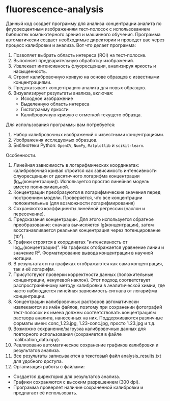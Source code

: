 # fluorescence-analysis
Данный код создает программу для анализа концентрации аналита по флуоресцентным изображениям тест-полосок с использованием библиотек компьютерного зрения и машинного обучения. Программа автоматически создаст необходимые директории и проведет вас через процесс калибровки и анализа.
Вот что делает программа:
1. Позволяет выбрать область интереса (ROI) на тест-полоске.
2. Выполняет предварительную обработку изображений.
3. Извлекает интенсивность флуоресценции, анализируя яркость и насыщенность.
4. Строит калибровочную кривую на основе образцов с известными концентрациями.
5. Предсказывает концентрацию аналита для новых образцов.
6. Визуализирует результаты анализа, включая:
   - Исходное изображение
   - Выделенную область интереса
   - Гистограмму яркости
   - Калибровочную кривую с отметкой текущего образца.

Для использования программы вам потребуется:
1. Набор калибровочных изображений с известными концентрациями.
2. Изображения исследуемых образцов.
3. Библиотеки Python: `OpenCV`, `NumPy`, `Matplotlib` и `scikit-learn`.

Особенности.
1. Линейная зависимость в логарифмических координатах: калибровочная кривая строится как зависимость интенсивности флуоресценции от десятичного логарифма концентрации (lg₁₀(концентрации)). Используется простая линейная модель вместо полиномиальной.
2. Концентрации преобразуются в логарифмические значения перед построением модели. Проверяется, что все концентрации положительные (для возможности логарифмирования)
3. Сохраняются коэффициенты линейной регрессии (наклон и пересечение).
4. Предсказания концентрации. Для этого используется обратное преобразование: сначала вычисляется lg(концентрации), затем восстанавливается реальная концентрация через потенцирование ($10^x$).
5. Графики строятся в координатах "интенсивность от log₁₀(концентрации)". На графиках отображается уравнение линии и значение R². Форматирование вывода концентрации в научной нотации.
5. В результатах и на графиках отображаются как сама концентрация, так и её логарифм.
6. Присутствуют проверки корректности данных (положительные концентрации, ненулевой наклон). Этот подход соответствует распространённому методу калибровки в аналитической химии, где часто наблюдается линейная зависимость сигнала от логарифма концентрации.
7. Концентрации калибровочных растворов автоматически извлекаются из имён файлов, поэтому при сохранении фотографий тест-полосок их имена должны соответствовать концентрациям раствора аналита, нанесенных на них. Поддерживаются различные форматы имен: conc_1.23.jpg, 1.23-conc.jpg, просто 1.23.jpg и т.д.
8. Возможно сохранение/загрузка калибровочных данных для повторного использования (сохраняется в файле `calibration_data.npy).
9. Реализовано автоматическое сохранение графиков калибровки и результатов анализа.
10. Все результаты записываются в текстовый файл analysis_results.txt для удобного доступа.
11. Организация работы с файлами:
   - Создается директория для результатов анализа.
   - Графики сохраняются с высоким разрешением (300 dpi).
   - Программа проверяет наличие сохраненной калибровки и предлагает её использовать.
